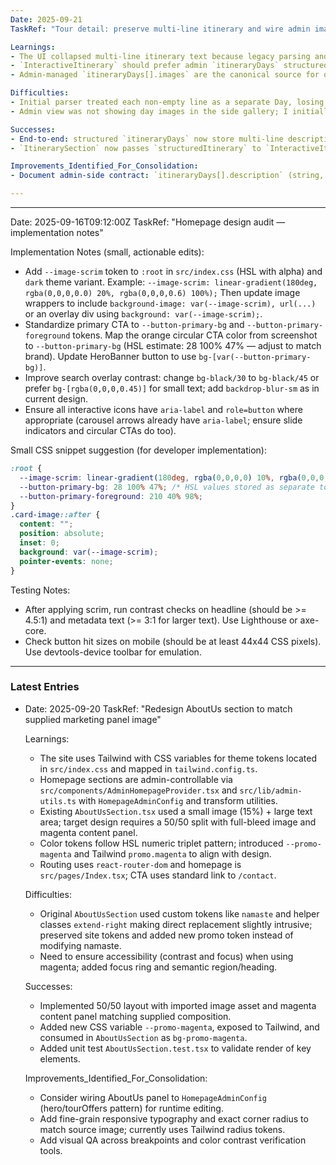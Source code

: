 ```yaml
---
Date: 2025-09-21
TaskRef: "Tour detail: preserve multi-line itinerary and wire admin images"

Learnings:
- The UI collapsed multi-line itinerary text because legacy parsing and default paragraph rendering collapsed newlines; adding `whitespace-pre-line` and improving legacy parser preserves text.
- `InteractiveItinerary` should prefer admin `itineraryDays` structured data when available; this avoids fragile legacy parsing.
- Admin-managed `itineraryDays[].images` are the canonical source for day-specific images; `getItineraryImages` should prefer these.

Difficulties:
- Initial parser treated each non-empty line as a separate Day, losing multi-line day descriptions. Fixed by appending subsequent lines to the current day's description.
- Admin view was not showing day images in the side gallery; I initially placed images inline in the admin itinerary which you asked to revert. Fixed by moving image display back to gallery and ensuring admin gallery uses `itineraryDays[].images`.

Successes:
- End-to-end: structured `itineraryDays` now store multi-line descriptions and images; frontend renders them with preserved formatting.
- `ItinerarySection` now passes `structuredItinerary` to `InteractiveItinerary` and `dayImages` to `ItineraryImageGallery`.

Improvements_Identified_For_Consolidation:
- Document admin-side contract: `itineraryDays[].description` (string, allow multi-line), `itineraryDays[].images` (string[]), `itineraryDays[].isActive` (bool), `itineraryDays[].order` (number). Store this in `memory-bank/consolidated_learnings.md` later.

---
```


---
Date: 2025-09-16T09:12:00Z
TaskRef: "Homepage design audit — implementation notes"

Implementation Notes (small, actionable edits):
- Add `--image-scrim` token to `:root` in `src/index.css` (HSL with alpha) and `dark` theme variant. Example: `--image-scrim: linear-gradient(180deg, rgba(0,0,0,0.0) 20%, rgba(0,0,0,0.6) 100%);` Then update image wrappers to include `background-image: var(--image-scrim), url(...)` or an overlay div using `background: var(--image-scrim);`.
- Standardize primary CTA to `--button-primary-bg` and `--button-primary-foreground` tokens. Map the orange circular CTA color from screenshot to `--button-primary-bg` (HSL estimate: 28 100% 47% — adjust to match brand). Update HeroBanner button to use `bg-[var(--button-primary-bg)]`.
- Improve search overlay contrast: change `bg-black/30` to `bg-black/45` or prefer `bg-[rgba(0,0,0,0.45)]` for small text; add `backdrop-blur-sm` as in current design.
- Ensure all interactive icons have `aria-label` and `role=button` where appropriate (carousel arrows already have `aria-label`; ensure slide indicators and circular CTAs do too).

Small CSS snippet suggestion (for developer implementation):
```css
:root {
  --image-scrim: linear-gradient(180deg, rgba(0,0,0,0) 10%, rgba(0,0,0,0.55) 100%);
  --button-primary-bg: 28 100% 47%; /* HSL values stored as separate tokens in project pattern */
  --button-primary-foreground: 210 40% 98%;
}
.card-image::after {
  content: "";
  position: absolute;
  inset: 0;
  background: var(--image-scrim);
  pointer-events: none;
}
```

Testing Notes:
- After applying scrim, run contrast checks on headline (should be >= 4.5:1) and metadata text (>= 3:1 for larger text). Use Lighthouse or axe-core.
- Check button hit sizes on mobile (should be at least 44x44 CSS pixels). Use devtools-device toolbar for emulation.

---

### Latest Entries

- Date: 2025-09-20
  TaskRef: "Redesign AboutUs section to match supplied marketing panel image"

  Learnings:
  - The site uses Tailwind with CSS variables for theme tokens located in `src/index.css` and mapped in `tailwind.config.ts`.
  - Homepage sections are admin-controllable via `src/components/AdminHomepageProvider.tsx` and `src/lib/admin-utils.ts` with `HomepageAdminConfig` and transform utilities.
  - Existing `AboutUsSection.tsx` used a small image (15%) + large text area; target design requires a 50/50 split with full-bleed image and magenta content panel.
  - Color tokens follow HSL numeric triplet pattern; introduced `--promo-magenta` and Tailwind `promo.magenta` to align with design.
  - Routing uses `react-router-dom` and homepage is `src/pages/Index.tsx`; CTA uses standard link to `/contact`.

  Difficulties:
  - Original `AboutUsSection` used custom tokens like `namaste` and helper classes `extend-right` making direct replacement slightly intrusive; preserved site tokens and added new promo token instead of modifying namaste.
  - Need to ensure accessibility (contrast and focus) when using magenta; added focus ring and semantic region/heading.

  Successes:
  - Implemented 50/50 layout with imported image asset and magenta content panel matching supplied composition.
  - Added new CSS variable `--promo-magenta`, exposed to Tailwind, and consumed in `AboutUsSection` as `bg-promo-magenta`.
  - Added unit test `AboutUsSection.test.tsx` to validate render of key elements.

  Improvements_Identified_For_Consolidation:
  - Consider wiring AboutUs panel to `HomepageAdminConfig` (hero/tourOffers pattern) for runtime editing.
  - Add fine-grain responsive typography and exact corner radius to match source image; currently uses Tailwind radius tokens.
  - Add visual QA across breakpoints and color contrast verification tools.
